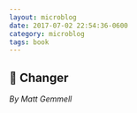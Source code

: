 ```yaml
---
layout: microblog
date: 2017-07-02 22:54:36-0600
category: microblog
tags: book
---
```

## 📖 Changer
*By Matt Gemmell*
